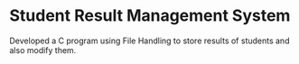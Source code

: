 # Student Result Management System

Developed a C program using File Handling to store results of students and also modify them.
